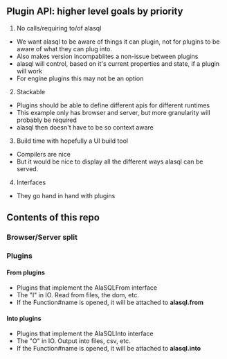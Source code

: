 ## Plugin API: higher level goals by priority

1. No calls/requiring to/of alasql
 * We want alasql to be aware of things it can plugin, not for plugins to be aware of what they can plug into.
 * Also makes version incompablites a non-issue between plugins
 * alasql will control, based on it's current properties and state, if a plugin will work
 * For engine plugins this may not be an option
2. Stackable
 * Plugins should be able to define different apis for different runtimes
 * This example only has browser and server, but more granularity will probably be required
 * alasql then doesn't have to be so context aware
3. Build time with hopefully a UI build tool
 * Compilers are nice
 * But it would be nice to display all the different ways alasql can be served.
4. Interfaces
  * They go hand in hand with plugins

## Contents of this repo

### Browser/Server split

### Plugins

#### From plugins
* Plugins that implement the AlaSQLFrom interface
* The "I" in IO. Read from files, the dom, etc.
* If the Function#name is opened, it will be attached to **alasql.from**

#### Into plugins
* Plugins that implement the AlaSQLInto interface
* The "O" in IO. Output into files, csv, etc.
* If the Function#name is opened, it will be attached to **alasql.into**

